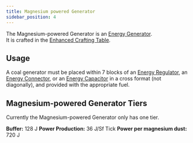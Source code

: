 ```yaml
---
title: Magnesium powered Generator
sidebar_position: 4
---
```


The Magnesium-powered Generator is an [Energy Generator](../Electric-Machines.md#energy-generation).  
It is crafted in the [Enhanced Crafting Table](../../Basic-Machines/Enhanced-Crafting-Table.md).

## Usage

A coal generator must be placed within 7 blocks of an [Energy Regulator](../Energy-Management/Energy-Regulator.md), an [Energy Connector](../Energy-Management/Energy-Connector.md), or an [Energy Capacitor](../Energy-Management/Energy-Capacitors.md) in a cross format (not diagonally), and provided with the appropriate fuel.  

## Magnesium-powered Generator Tiers

Currently the Magnesium-powered Generator only has one tier.

**Buffer:** 128 J
**Power Production:** 36 J/Sf Tick
**Power per magnesium dust:** 720 J
